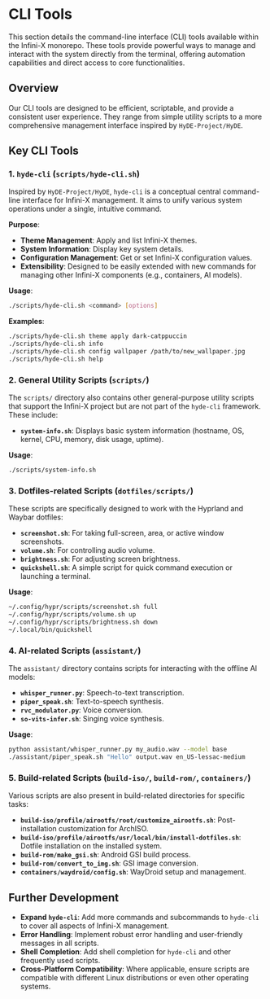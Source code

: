 
# CLI Tools

This section details the command-line interface (CLI) tools available within the Infini-X monorepo. These tools provide powerful ways to manage and interact with the system directly from the terminal, offering automation capabilities and direct access to core functionalities.

## Overview

Our CLI tools are designed to be efficient, scriptable, and provide a consistent user experience. They range from simple utility scripts to a more comprehensive management interface inspired by `HyDE-Project/HyDE`.

## Key CLI Tools

### 1. `hyde-cli` (`scripts/hyde-cli.sh`)

Inspired by `HyDE-Project/HyDE`, `hyde-cli` is a conceptual central command-line interface for Infini-X management. It aims to unify various system operations under a single, intuitive command.

**Purpose**:
-   **Theme Management**: Apply and list Infini-X themes.
-   **System Information**: Display key system details.
-   **Configuration Management**: Get or set Infini-X configuration values.
-   **Extensibility**: Designed to be easily extended with new commands for managing other Infini-X components (e.g., containers, AI models).

**Usage**:

```bash
./scripts/hyde-cli.sh <command> [options]
```

**Examples**:

```bash
./scripts/hyde-cli.sh theme apply dark-catppuccin
./scripts/hyde-cli.sh info
./scripts/hyde-cli.sh config wallpaper /path/to/new_wallpaper.jpg
./scripts/hyde-cli.sh help
```

### 2. General Utility Scripts (`scripts/`)

The `scripts/` directory also contains other general-purpose utility scripts that support the Infini-X project but are not part of the `hyde-cli` framework. These include:

-   **`system-info.sh`**: Displays basic system information (hostname, OS, kernel, CPU, memory, disk usage, uptime).

**Usage**:

```bash
./scripts/system-info.sh
```

### 3. Dotfiles-related Scripts (`dotfiles/scripts/`)

These scripts are specifically designed to work with the Hyprland and Waybar dotfiles:

-   **`screenshot.sh`**: For taking full-screen, area, or active window screenshots.
-   **`volume.sh`**: For controlling audio volume.
-   **`brightness.sh`**: For adjusting screen brightness.
-   **`quickshell.sh`**: A simple script for quick command execution or launching a terminal.

**Usage**:

```bash
~/.config/hypr/scripts/screenshot.sh full
~/.config/hypr/scripts/volume.sh up
~/.config/hypr/scripts/brightness.sh down
~/.local/bin/quickshell
```

### 4. AI-related Scripts (`assistant/`)

The `assistant/` directory contains scripts for interacting with the offline AI models:

-   **`whisper_runner.py`**: Speech-to-text transcription.
-   **`piper_speak.sh`**: Text-to-speech synthesis.
-   **`rvc_modulator.py`**: Voice conversion.
-   **`so-vits-infer.sh`**: Singing voice synthesis.

**Usage**:

```bash
python assistant/whisper_runner.py my_audio.wav --model base
./assistant/piper_speak.sh "Hello" output.wav en_US-lessac-medium
```

### 5. Build-related Scripts (`build-iso/`, `build-rom/`, `containers/`)

Various scripts are also present in build-related directories for specific tasks:

-   **`build-iso/profile/airootfs/root/customize_airootfs.sh`**: Post-installation customization for ArchISO.
-   **`build-iso/profile/airootfs/usr/local/bin/install-dotfiles.sh`**: Dotfile installation on the installed system.
-   **`build-rom/make_gsi.sh`**: Android GSI build process.
-   **`build-rom/convert_to_img.sh`**: GSI image conversion.
-   **`containers/waydroid/config.sh`**: WayDroid setup and management.

## Further Development

-   **Expand `hyde-cli`**: Add more commands and subcommands to `hyde-cli` to cover all aspects of Infini-X management.
-   **Error Handling**: Implement robust error handling and user-friendly messages in all scripts.
-   **Shell Completion**: Add shell completion for `hyde-cli` and other frequently used scripts.
-   **Cross-Platform Compatibility**: Where applicable, ensure scripts are compatible with different Linux distributions or even other operating systems.
